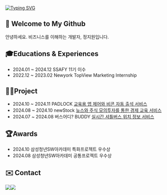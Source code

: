 [![Typing SVG](https://readme-typing-svg.demolab.com?font=Alkatra&weight=500&size=45&duration=7000&pause=3&color=FFFFFF&center=false&vCenter=false&repeat=true&width=1000&height=100&lines=Hello,+I'm+Jiwon😁)](https://git.io/typing-svg)

## 👋 Welcome to My Github
안녕하세요. 비즈니스를 이해하는 개발자, 정지원입니다.

## 🎓Educations & Experiences
- 2024.01 ~ 2024.12 SSAFY 11기 이수
- 2022.12 ~ 2023.02 Newyork TopView Marketing Internship
  
## 👨‍💻Project
- 2024.10 ~ 2024.11 PADLOCK [교육용 앱 제어와 비콘 자동 출석 서비스](https://github.com/LockthePad/PADLOCK)
- 2024.08 ~ 2024.10 newStock [뉴스와 주식 모의투자를 통한 경제 교육 서비스](https://github.com/newsAndStock/newStock)
- 2024.07 ~ 2024.08 버스어디? BUDDY [실시간 셔틀버스 위치 정보 서비스](https://github.com/whereIsTheBusBUDDY/BUDDY)


## 🏆Awards
- 2024.10 삼성청년SW아카데미 특화프로젝트 우수상
- 2024.08 삼성청년SW아카데미 공통프로젝트 우수상

## ✉️ Contact 
<div style="display:flex; flex-direction:row;">
    <a href="mailto:z1gram@naver.com">
        <img src="https://img.shields.io/badge/Naver-037C5A?style=flat-square&logo=Naver&logoColor=white"> 
    </a>
    <a href="mailto:stopvvon@gmail.com">
        <img src="https://img.shields.io/badge/Gmail-EA4335?style=flat-square&logo=Gmail&logoColor=white"> 
    </a>
</div>

